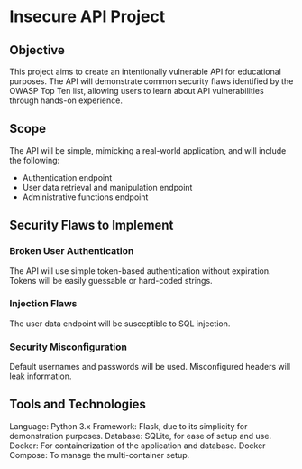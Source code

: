 # Insecure API Project
## Objective
This project aims to create an intentionally vulnerable API for educational purposes. The API will demonstrate common security flaws identified by the OWASP Top Ten list, allowing users to learn about API vulnerabilities through hands-on experience.

## Scope
The API will be simple, mimicking a real-world application, and will include the following:

- Authentication endpoint
- User data retrieval and manipulation endpoint
- Administrative functions endpoint

## Security Flaws to Implement
### Broken User Authentication
The API will use simple token-based authentication without expiration.
Tokens will be easily guessable or hard-coded strings.

### Injection Flaws
The user data endpoint will be susceptible to SQL injection.

### Security Misconfiguration
Default usernames and passwords will be used.
Misconfigured headers will leak information.

## Tools and Technologies
Language: Python 3.x
Framework: Flask, due to its simplicity for demonstration purposes.
Database: SQLite, for ease of setup and use.
Docker: For containerization of the application and database.
Docker Compose: To manage the multi-container setup.
